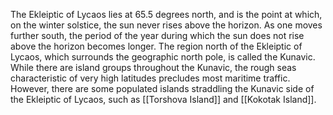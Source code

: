 The Ekleiptic of Lycaos lies at 65.5 degrees north, and is the point at which, on the winter solstice, the sun never rises above the horizon. As one moves further south, the period of the year during which the sun does not rise above the horizon becomes longer. The region north of the Ekleiptic of Lycaos, which surrounds the geographic north pole, is called the Kunavic. While there are island groups throughout the Kunavic, the rough seas characteristic of very high latitudes precludes most maritime traffic. However, there are some populated islands straddling the Kunavic side of the Ekleiptic of Lycaos, such as [[Torshova Island]] and [[Kokotak Island]].